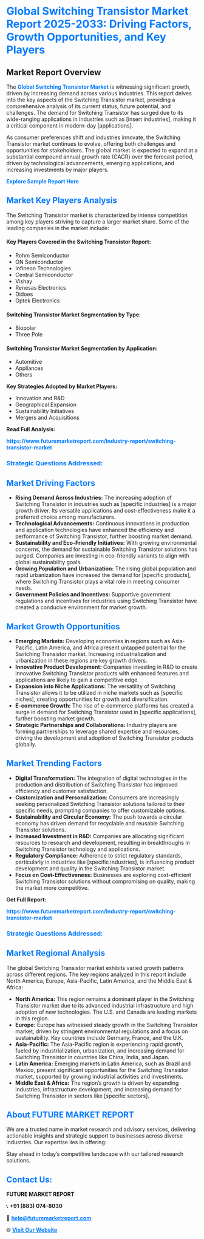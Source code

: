 <h1 style="color: #007BFF;">Global Switching Transistor Market Report 2025-2033: Driving Factors, Growth Opportunities, and Key Players</h1>

<section id="overview">
<h2>Market Report Overview</h2>
<p>The <a href="https://www.futuremarketreport.com/industry-report/switching-transistor-market" style="color: #007BFF; text-decoration: none;"><strong>Global Switching Transistor Market</strong></a> is witnessing significant growth, driven by increasing demand across various industries. This report delves into the key aspects of the Switching Transistor market, providing a comprehensive analysis of its current status, future potential, and challenges. The demand for Switching Transistor has surged due to its wide-ranging applications in industries such as [insert industries], making it a critical component in modern-day [applications].</p>
<p>As consumer preferences shift and industries innovate, the Switching Transistor market continues to evolve, offering both challenges and opportunities for stakeholders. The global market is expected to expand at a substantial compound annual growth rate (CAGR) over the forecast period, driven by technological advancements, emerging applications, and increasing investments by major players.</p>
</section>

<section id="overview">
<p><a href="https://www.futuremarketreport.com/request-sample/reportId=75123" style="color: #007BFF; text-decoration: none;"><strong>Explore Sample Report Here</strong></a></p>
</section>

<section id="key-players">
<h2 style="color: #007BFF;">Market Key Players Analysis</h2>
<p>The Switching Transistor market is characterized by intense competition among key players striving to capture a larger market share. Some of the leading companies in the market include:</p>
<h4>Key Players Covered in the Switching Transistor Report:</h4>
<ul><li>Rohm Semiconductor</li><li>ON Semiconductor</li><li>Infineon Technologies</li><li>Central Semiconductor</li><li>Vishay</li><li>Renesas Electronics</li><li>Didoes</li><li>Optek Electronics</li></ul>
<h4>Switching Transistor Market Segmentation by Type:</h4>
<ul><li>Biopolar</li><li>Three Pole</li></ul>

<h4>Switching Transistor Market Segmentation by Application:</h4>
<ul><li>Automitive</li><li>Appliances</li><li>Others</li></ul>
<p><strong>Key Strategies Adopted by Market Players:</strong></p>
<ul>
<li>Innovation and R&D</li>
<li>Geographical Expansion</li>
<li>Sustainability Initiatives</li>
<li>Mergers and Acquisitions</li>
</ul>
</section>

<section>
<p><strong>Read Full Analysis: </strong></p><a href="https://www.futuremarketreport.com/industry-report/switching-transistor-market" style="color: #007BFF; text-decoration: none;"><strong>https://www.futuremarketreport.com/industry-report/switching-transistor-market</strong></a>
<h3 style="color: #007BFF;">Strategic Questions Addressed:</h3>
</section>

<section id="driving-factors">
<h2 style="color: #007BFF;">Market Driving Factors</h2>
<ul>
<li><strong>Rising Demand Across Industries:</strong> The increasing adoption of Switching Transistor in industries such as [specific industries] is a major growth driver. Its versatile applications and cost-effectiveness make it a preferred choice among manufacturers.</li>
<li><strong>Technological Advancements:</strong> Continuous innovations in production and application technologies have enhanced the efficiency and performance of Switching Transistor, further boosting market demand.</li>
<li><strong>Sustainability and Eco-Friendly Initiatives:</strong> With growing environmental concerns, the demand for sustainable Switching Transistor solutions has surged. Companies are investing in eco-friendly variants to align with global sustainability goals.</li>
<li><strong>Growing Population and Urbanization:</strong> The rising global population and rapid urbanization have increased the demand for [specific products], where Switching Transistor plays a vital role in meeting consumer needs.</li>
<li><strong>Government Policies and Incentives:</strong> Supportive government regulations and incentives for industries using Switching Transistor have created a conducive environment for market growth.</li>
</ul>
</section>

<section id="growth-opportunities">
<h2 style="color: #007BFF;">Market Growth Opportunities</h2>
<ul>
<li><strong>Emerging Markets:</strong> Developing economies in regions such as Asia-Pacific, Latin America, and Africa present untapped potential for the Switching Transistor market. Increasing industrialization and urbanization in these regions are key growth drivers.</li>
<li><strong>Innovative Product Development:</strong> Companies investing in R&D to create innovative Switching Transistor products with enhanced features and applications are likely to gain a competitive edge.</li>
<li><strong>Expansion into Niche Applications:</strong> The versatility of Switching Transistor allows it to be utilized in niche markets such as [specific niches], creating opportunities for growth and diversification.</li>
<li><strong>E-commerce Growth:</strong> The rise of e-commerce platforms has created a surge in demand for Switching Transistor used in [specific applications], further boosting market growth.</li>
<li><strong>Strategic Partnerships and Collaborations:</strong> Industry players are forming partnerships to leverage shared expertise and resources, driving the development and adoption of Switching Transistor products globally.</li>
</ul>
</section>

<section id="trending-factors">
<h2 style="color: #007BFF;">Market Trending Factors</h2>
<ul>
<li><strong>Digital Transformation:</strong> The integration of digital technologies in the production and distribution of Switching Transistor has improved efficiency and customer satisfaction.</li>
<li><strong>Customization and Personalization:</strong> Consumers are increasingly seeking personalized Switching Transistor solutions tailored to their specific needs, prompting companies to offer customizable options.</li>
<li><strong>Sustainability and Circular Economy:</strong> The push towards a circular economy has driven demand for recyclable and reusable Switching Transistor solutions.</li>
<li><strong>Increased Investment in R&D:</strong> Companies are allocating significant resources to research and development, resulting in breakthroughs in Switching Transistor technology and applications.</li>
<li><strong>Regulatory Compliance:</strong> Adherence to strict regulatory standards, particularly in industries like [specific industries], is influencing product development and quality in the Switching Transistor market.</li>
<li><strong>Focus on Cost-Effectiveness:</strong> Businesses are exploring cost-efficient Switching Transistor solutions without compromising on quality, making the market more competitive.</li>
</ul>
</section>

<section>
<p><strong>Get Full Report: </strong></p><a href="https://www.futuremarketreport.com/industry-report/switching-transistor-market" style="color: #007BFF; text-decoration: none;"><strong>https://www.futuremarketreport.com/industry-report/switching-transistor-market</strong></a>
<h3 style="color: #007BFF;">Strategic Questions Addressed:</h3>
</section>


<section id="regional-analysis">
<h2 style="color: #007BFF;">Market Regional Analysis</h2>
<p>The global Switching Transistor market exhibits varied growth patterns across different regions. The key regions analyzed in this report include North America, Europe, Asia-Pacific, Latin America, and the Middle East & Africa:</p>
<ul>
<li><strong>North America:</strong> This region remains a dominant player in the Switching Transistor market due to its advanced industrial infrastructure and high adoption of new technologies. The U.S. and Canada are leading markets in this region.</li>
<li><strong>Europe:</strong> Europe has witnessed steady growth in the Switching Transistor market, driven by stringent environmental regulations and a focus on sustainability. Key countries include Germany, France, and the U.K.</li>
<li><strong>Asia-Pacific:</strong> The Asia-Pacific region is experiencing rapid growth, fueled by industrialization, urbanization, and increasing demand for Switching Transistor in countries like China, India, and Japan.</li>
<li><strong>Latin America:</strong> Emerging markets in Latin America, such as Brazil and Mexico, present significant opportunities for the Switching Transistor market, supported by growing industrial activities and investments.</li>
<li><strong>Middle East & Africa:</strong> The region’s growth is driven by expanding industries, infrastructure development, and increasing demand for Switching Transistor in sectors like [specific sectors].</li>
</ul>
</section>

<footer>
<h2 style="color: #007BFF;">About FUTURE MARKET REPORT</h2>
<p>We are a trusted name in market research and advisory services, delivering actionable insights and strategic support to businesses across diverse industries. Our expertise lies in offering:</p>

<p>Stay ahead in today’s competitive landscape with our tailored research solutions.</p>

<h2 style="color: #007BFF;">Contact Us:</h2>
<p><strong>FUTURE MARKET REPORT</strong></p>
<p>📞 <strong>+91 (883) 074-8030</strong></p>
<p>📧 <strong><a href="mailto:help@futuremarketreport.com" style="color: #007BFF;">help@futuremarketreport.com</a></strong></p>
<p>🌐 <strong><a href="https://www.futuremarketreport.com/" style="color: #007BFF;">Visit Our Website</a></strong></p>
</footer>